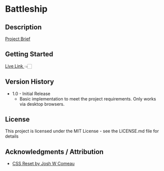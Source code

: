 # Battleship

## Description

<a href="https://www.theodinproject.com/lessons/node-path-javascript-battleship">Project Brief</a>

## Getting Started

<a href="https://jlyon12.github.io/battleship/" target="_blank"> Live Link </a> 👈🏻
<br/>

## Version History

- 1.0 - Initial Release
  - Basic implementation to meet the project requirements. Only works via desktop browsers.

## License

This project is licensed under the MIT License - see the LICENSE.md file for details

## Acknowledgments / Attribution

- <a href="https://www.joshwcomeau.com/css/custom-css-reset/#our-finished-product-11">CSS Reset by Josh W Comeau</a>

